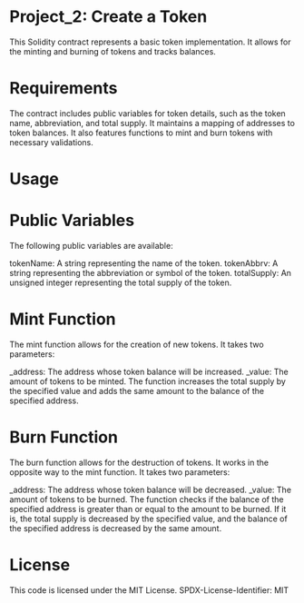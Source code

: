 # Project_2: Create a Token
This Solidity contract represents a basic token implementation. It allows for the minting and burning of tokens and tracks balances.

# Requirements
The contract includes public variables for token details, such as the token name, abbreviation, and total supply. It maintains a mapping of addresses to token balances. It also features functions to mint and burn tokens with necessary validations.

# Usage
# Public Variables
The following public variables are available:

tokenName: A string representing the name of the token.
tokenAbbrv: A string representing the abbreviation or symbol of the token.
totalSupply: An unsigned integer representing the total supply of the token.

# Mint Function
The mint function allows for the creation of new tokens. It takes two parameters:

_address: The address whose token balance will be increased.
_value: The amount of tokens to be minted.
The function increases the total supply by the specified value and adds the same amount to the balance of the specified address.

# Burn Function
The burn function allows for the destruction of tokens. It works in the opposite way to the mint function. It takes two parameters:

_address: The address whose token balance will be decreased.
_value: The amount of tokens to be burned.
The function checks if the balance of the specified address is greater than or equal to the amount to be burned. If it is, the total supply is decreased by the specified value, and the balance of the specified address is decreased by the same amount.

# License
This code is licensed under the MIT License. SPDX-License-Identifier: MIT
